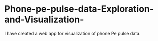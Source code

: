 # Phone-pe-pulse-data-Exploration-and-Visualization-
I have created a web app for visualization of phone Pe pulse data.
